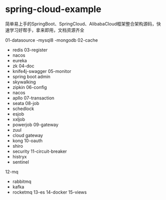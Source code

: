 # spring-cloud-example
简单易上手的SpringBoot、SpringCloud、AlibabaCloud框架整合架构源码，快速学习好帮手，拿来即用，文档资源齐全

01-datasource
  -mysql8
  -mongodb
02-cache
  - redis
03-register
  - nacos
  - eureka
  - zk
04-doc
  - knife4j-swagger
05-monitor
  - spring boot admin
  - skywalking
  - zipkin
06-config
  - nacos
  - apllo
07-transaction
  - seata
08-job
  - schedlock
  - esjob
  - xxljob
  - powerjob
09-gateway
  - zuul
  - cloud gateway
  - kong
10-oauth
  - shiro
  - security
11-circuit-breaker
  - histryx
  - sentinel

12-mq
- rabbitmq
- kafka
- rocketmq
13-es
14-docker
15-views